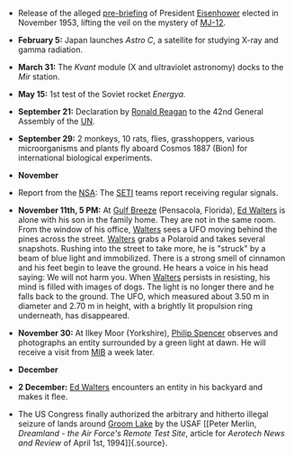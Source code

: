 ﻿

-   Release of the alleged [pre-briefing](MJDocs.html) of President [Eisenhower](EisenhowerDwightDavid.html) elected in November 1953, lifting the veil on the mystery of [MJ-12](MJ-12.html).


-   **February 5:** Japan launches *Astro C*, a satellite for studying X-ray and gamma radiation.


-   **March 31:** The *Kvant* module (X and ultraviolet astronomy)
    docks to the *Mir* station.


-   **May 15:** 1st test of the Soviet rocket *Energya.*


-   **September 21:** Declaration by [Ronald Reagan](ReaganRonaldWilson.html) to the 42nd General Assembly of the [UN](ONU.html).


-   **September 29:** 2 monkeys, 10 rats, flies, grasshoppers, various microorganisms and plants fly aboard Cosmos 1887 (Bion) for international biological experiments.

- **November**


- Report from the [NSA](NSA.html): The [SETI](SETI.html) teams report receiving regular signals.


-   **November 11th, 5 PM:** At [Gulf Breeze](Breeze.html) (Pensacola, Florida), [Ed Walters](WaltersEdwardDaniel.html) is alone with his son in the family home. They are not in the same room. From the window of his office, [Walters](WaltersEdwardDaniel.html) sees a UFO moving behind the pines across the street. [Walters](WaltersEdwardDaniel.html) grabs a Polaroid and takes several snapshots. Rushing into the street to take more, he is "struck" by a beam of blue light and immobilized. There is a strong smell of cinnamon and his feet begin to leave the ground. He hears a voice in his head saying: We will not harm you. When [Walters](WaltersEdwardDaniel.html) persists in resisting, his mind is filled with images of dogs. The light is no longer there and he falls back to the ground. The UFO, which measured about 3.50 m in diameter and 2.70 m in height, with a brightly lit propulsion ring underneath, has disappeared.


-   **November 30:** At Ilkey Moor (Yorkshire), [Philip Spencer](temoins.html#SpencerPhilip) observes and photographs an entity surrounded by a green light at dawn. He will receive a visit from [MIB](MIB.html) a week later.

- **December**


-   **2 December:** [Ed Walters](WaltersEdwardDaniel.html)
    encounters an entity in his backyard and makes it flee.


-   The US Congress finally authorized the arbitrary and hitherto illegal seizure of lands around [Groom Lake](Area51.html) by the USAF [\[Peter Merlin, *Dreamland - the Air Force's Remote Test Site*, article for *Aerotech News and Review* of April 1st, 1994\]]{.source}.
